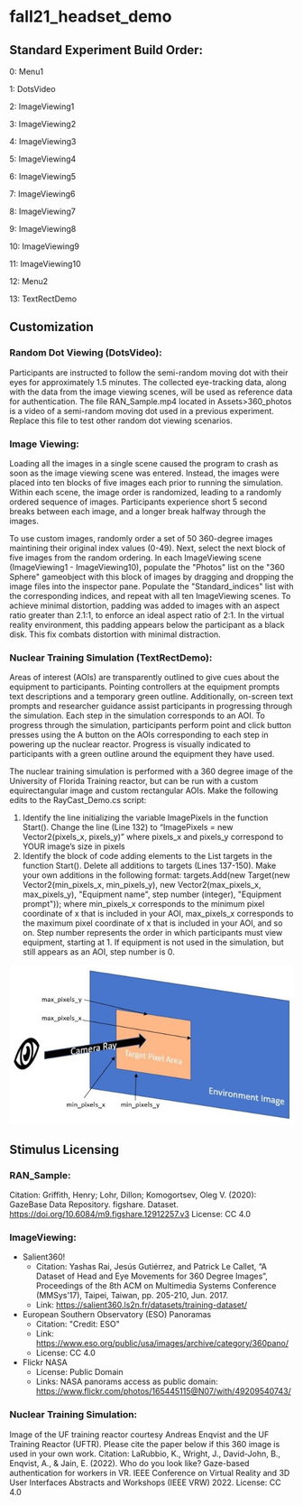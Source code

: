 # fall21_headset_demo

## Standard Experiment Build Order:

0: Menu1

1: DotsVideo

2: ImageViewing1

3: ImageViewing2

4: ImageViewing3

5: ImageViewing4

6: ImageViewing5

7: ImageViewing6

8: ImageViewing7

9: ImageViewing8

10: ImageViewing9

11: ImageViewing10

12: Menu2

13: TextRectDemo

## Customization

### Random Dot Viewing (DotsVideo): 
Participants are instructed to follow the semi-random moving dot with their eyes for approximately 1.5 minutes. The collected eye-tracking data, along with the data from the image viewing scenes, will be used as reference data for authentication. The file RAN_Sample.mp4 located in Assets>360_photos is a video of a semi-random moving dot used in a previous experiment. Replace this file to test other random dot viewing scenarios.
### Image Viewing: 
Loading all the images in a single scene caused the program to crash as soon as the image viewing scene was entered. Instead, the images were placed into ten blocks of five images each prior to running the simulation. Within each scene, the image order is randomized, leading to a randomly ordered sequence of images. Participants experience short 5 second breaks between each image, and a longer break halfway through the images. 

To use custom images, randomly order a set of 50 360-degree images maintining their original index values (0-49). Next, select the next block of five images from the random ordering. In each ImageViewing scene (ImageViewing1 - ImageViewing10), populate the "Photos" list on the "360 Sphere" gameobject with this block of images by dragging and dropping the image files into the inspector pane. Populate the "Standard_indices" list with the corresponding indices, and repeat with all ten ImageViewing scenes. To achieve minimal distortion, padding was added to images with an aspect ratio greater than 2.1:1, to enforce an ideal aspect ratio of 2:1. In the virtual reality environment, this padding appears below the participant as a black disk. This fix combats distortion with minimal distraction.  
### Nuclear Training Simulation (TextRectDemo):
Areas of interest (AOIs) are transparently outlined to give cues about the equipment to participants. Pointing controllers at the equipment prompts text descriptions and a temporary green outline. Additionally, on-screen text prompts and researcher guidance assist participants in progressing through the simulation. Each step in the simulation corresponds to an AOI. To progress through the simulation, participants perform point and click button presses using the A button on the AOIs corresponding to each step in powering up the nuclear reactor. Progress is visually indicated to participants with a green outline around the equipment they have used.

The nuclear training simulation is performed with a 360 degree image of the University of Florida Training reactor, but can be run with a custom equirectangular image and custom rectangular AOIs. Make the following edits to the RayCast_Demo.cs script:
1. Identify the line initializing the variable ImagePixels in the function Start(). Change the line (Line 132) to “ImagePixels = new Vector2(pixels_x, pixels_y)” where pixels_x and pixels_y correspond to YOUR image’s size in pixels
2. Identify the block of code adding elements to the List targets in the function Start(). Delete all additions to targets (Lines 137-150). Make your own additions in the following format:
targets.Add(new Target(new Vector2(min_pixels_x, min_pixels_y), new Vector2(max_pixels_x, max_pixels_y), "Equipment name", step number (integer), "Equipment prompt")); where min_pixels_x corresponds to the minimum pixel coordinate of x that is included in your AOI, max_pixels_x corresponds to the maximum pixel coordinate of x that is included in your AOI, and so on. Step number represents the order in which participants must view equipment, starting at 1. If equipment is not used in the simulation, but still appears as an AOI, step number is 0.

![pixel coordinates visualization](textrec.jpg)

## Stimulus Licensing
### RAN_Sample:
Citation: Griffith, Henry; Lohr, Dillon; Komogortsev, Oleg V. (2020): GazeBase Data Repository. figshare. Dataset. https://doi.org/10.6084/m9.figshare.12912257.v3 
License: CC 4.0
### ImageViewing:
- Salient360!
  - Citation: Yashas Rai, Jesús Gutiérrez, and Patrick Le Callet, “A Dataset of Head and Eye Movements for 360 Degree Images”, Proceedings of the 8th ACM on Multimedia Systems Conference (MMSys’17), Taipei, Taiwan, pp. 205-210, Jun. 2017.
  - Link: https://salient360.ls2n.fr/datasets/training-dataset/
- European Southern Observatory (ESO) Panoramas
  - Citation: "Credit: ESO"
  - Link: https://www.eso.org/public/usa/images/archive/category/360pano/
  - License: CC 4.0
- Flickr NASA
  - License: Public Domain 
  - Links: NASA panorams access as public domain: https://www.flickr.com/photos/165445115@N07/with/49209540743/
 
### Nuclear Training Simulation: 
Image of the UF training reactor courtesy Andreas Enqvist and the UF Training Reactor (UFTR). Please cite the paper below if this 360 image is used in your own work.
Citation: LaRubbio, K., Wright, J., David-John, B., Enqvist, A., & Jain, E. (2022). Who do you look like? Gaze-based authentication for workers in VR. IEEE Conference on Virtual Reality and 3D User Interfaces Abstracts and Workshops (IEEE VRW) 2022.
License: CC 4.0
